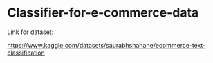 # Classifier-for-e-commerce-data



Link for dataset:

https://www.kaggle.com/datasets/saurabhshahane/ecommerce-text-classification
